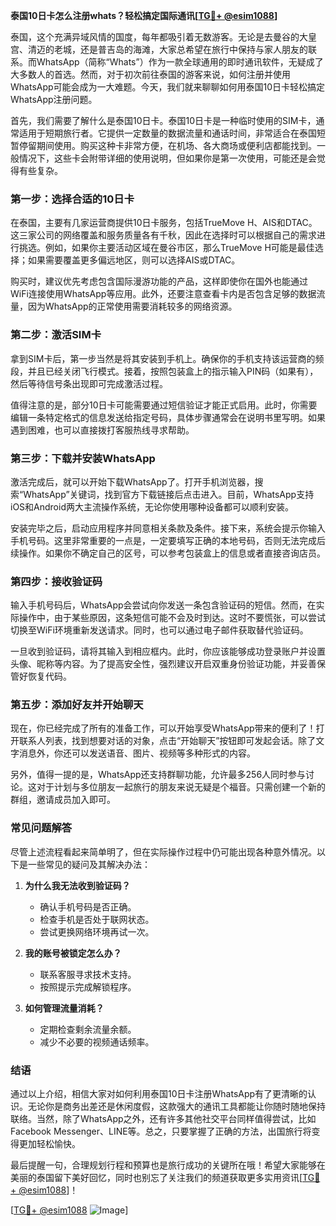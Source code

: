 **泰国10日卡怎么注册whats？轻松搞定国际通讯[[TG💪+ @esim1088](https://t.me/s/esim1088)]**

泰国，这个充满异域风情的国度，每年都吸引着无数游客。无论是去曼谷的大皇宫、清迈的老城，还是普吉岛的海滩，大家总希望在旅行中保持与家人朋友的联系。而WhatsApp（简称“Whats”）作为一款全球通用的即时通讯软件，无疑成了大多数人的首选。然而，对于初次前往泰国的游客来说，如何注册并使用WhatsApp可能会成为一大难题。今天，我们就来聊聊如何用泰国10日卡轻松搞定WhatsApp注册问题。

首先，我们需要了解什么是泰国10日卡。泰国10日卡是一种临时使用的SIM卡，通常适用于短期旅行者。它提供一定数量的数据流量和通话时间，非常适合在泰国短暂停留期间使用。购买这种卡非常方便，在机场、各大商场或便利店都能找到。一般情况下，这些卡会附带详细的使用说明，但如果你是第一次使用，可能还是会觉得有些复杂。

### **第一步：选择合适的10日卡**
在泰国，主要有几家运营商提供10日卡服务，包括TrueMove H、AIS和DTAC。这三家公司的网络覆盖和服务质量各有千秋，因此在选择时可以根据自己的需求进行挑选。例如，如果你主要活动区域在曼谷市区，那么TrueMove H可能是最佳选择；如果需要覆盖更多偏远地区，则可以选择AIS或DTAC。

购买时，建议优先考虑包含国际漫游功能的产品，这样即使你在国外也能通过WiFi连接使用WhatsApp等应用。此外，还要注意查看卡内是否包含足够的数据流量，因为WhatsApp的正常使用需要消耗较多的网络资源。

### **第二步：激活SIM卡**
拿到SIM卡后，第一步当然是将其安装到手机上。确保你的手机支持该运营商的频段，并且已经关闭飞行模式。接着，按照包装盒上的指示输入PIN码（如果有），然后等待信号条出现即可完成激活过程。

值得注意的是，部分10日卡可能需要通过短信验证才能正式启用。此时，你需要编辑一条特定格式的信息发送给指定号码，具体步骤通常会在说明书里写明。如果遇到困难，也可以直接拨打客服热线寻求帮助。

### **第三步：下载并安装WhatsApp**
激活完成后，就可以开始下载WhatsApp了。打开手机浏览器，搜索“WhatsApp”关键词，找到官方下载链接后点击进入。目前，WhatsApp支持iOS和Android两大主流操作系统，无论你使用哪种设备都可以顺利安装。

安装完毕之后，启动应用程序并同意相关条款及条件。接下来，系统会提示你输入手机号码。这里非常重要的一点是，一定要填写正确的本地号码，否则无法完成后续操作。如果你不确定自己的区号，可以参考包装盒上的信息或者直接咨询店员。

### **第四步：接收验证码**
输入手机号码后，WhatsApp会尝试向你发送一条包含验证码的短信。然而，在实际操作中，由于某些原因，这条短信可能不会及时到达。这时不要慌张，可以尝试切换至WiFi环境重新发送请求。同时，也可以通过电子邮件获取替代验证码。

一旦收到验证码，请将其输入到相应框内。此时，你应该能够成功登录账户并设置头像、昵称等内容。为了提高安全性，强烈建议开启双重身份验证功能，并妥善保管好恢复代码。

### **第五步：添加好友并开始聊天**
现在，你已经完成了所有的准备工作，可以开始享受WhatsApp带来的便利了！打开联系人列表，找到想要对话的对象，点击“开始聊天”按钮即可发起会话。除了文字消息外，你还可以发送语音、图片、视频等多种形式的内容。

另外，值得一提的是，WhatsApp还支持群聊功能，允许最多256人同时参与讨论。这对于计划与多位朋友一起旅行的朋友来说无疑是个福音。只需创建一个新的群组，邀请成员加入即可。

### **常见问题解答**
尽管上述流程看起来简单明了，但在实际操作过程中仍可能出现各种意外情况。以下是一些常见的疑问及其解决办法：

1. **为什么我无法收到验证码？**
   - 确认手机号码是否正确。
   - 检查手机是否处于联网状态。
   - 尝试更换网络环境再试一次。

2. **我的账号被锁定怎么办？**
   - 联系客服寻求技术支持。
   - 按照提示完成解锁程序。

3. **如何管理流量消耗？**
   - 定期检查剩余流量余额。
   - 减少不必要的视频通话频率。

### **结语**
通过以上介绍，相信大家对如何利用泰国10日卡注册WhatsApp有了更清晰的认识。无论你是商务出差还是休闲度假，这款强大的通讯工具都能让你随时随地保持联络。当然，除了WhatsApp之外，还有许多其他社交平台同样值得尝试，比如Facebook Messenger、LINE等。总之，只要掌握了正确的方法，出国旅行将变得更加轻松愉快。

最后提醒一句，合理规划行程和预算也是旅行成功的关键所在哦！希望大家能够在美丽的泰国留下美好回忆，同时也别忘了关注我们的频道获取更多实用资讯[[TG💪+ @esim1088](https://t.me/s/esim1088)]！

[[TG💪+ @esim1088](https://t.me/s/esim1088) ![Image](https://i.postimg.cc/4NQfJmqS/Snipaste-2025-05-13-00-14-12.png)]
